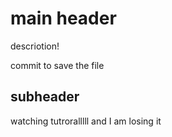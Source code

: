 # main header


descriotion!


commit to save the file
## subheader
watching tutroralllll and I am losing it
